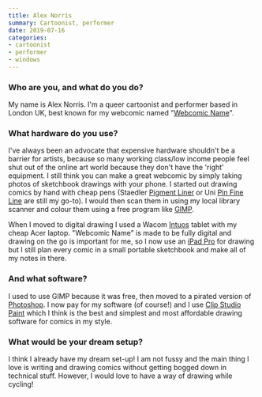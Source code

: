 ```yaml
---
title: Alex Norris
summary: Cartoonist, performer
date: 2019-07-16
categories:
- cartoonist
- performer
- windows
---
```


### Who are you, and what do you do?

My name is Alex Norris. I'm a queer cartoonist and performer based in London UK, best known for my webcomic named "[Webcomic Name](https://webcomicname.com/ "Alex's web comic.")".

### What hardware do you use?

I've always been an advocate that expensive hardware shouldn't be a barrier for artists, because so many working class/low income people feel shut out of the online art world because they don't have the 'right' equipment. I still think you can make a great webcomic by simply taking photos of sketchbook drawings with your phone. I started out drawing comics by hand with cheap pens (Staedler [Pigment Liner][pigment-liner-308] or Uni [Pin Fine Line][pin-fine-line] are still my go-to). I would then scan them in using my local library scanner and colour them using a free program like [GIMP][].

When I moved to digital drawing I used a Wacom [Intuos][] tablet with my cheap Acer laptop. "Webcomic Name" is made to be fully digital and drawing on the go is important for me, so I now use an [iPad Pro][ipad-pro] for drawing but I still plan every comic in a small portable sketchbook and make all of my notes in there.

### And what software?

I used to use GIMP because it was free, then moved to a pirated version of [Photoshop][]. I now pay for my software (of course!) and I use [Clip Studio Paint][clip-studio-paint-ios] which I think is the best and simplest and most affordable drawing software for comics in my style.

### What would be your dream setup?

I think I already have my dream set-up! I am not fussy and the main thing I love is writing and drawing comics without getting bogged down in technical stuff. However, I would love to have a way of drawing while cycling!

[clip-studio-paint-ios]: https://apps.apple.com/us/app/clip-studio-paint-for-manga/id1262985592 "A drawing app focused on manga."
[gimp]: https://www.gimp.org/ "An open-source image editor."
[intuos]: https://www.wacom.com/en-us/products/pen-tablets/wacom-intuos "A pen tablet."
[ipad-pro]: https://en.wikipedia.org/wiki/IPad_Pro "An iOS tablet."
[photoshop]: https://www.adobe.com/products/photoshop.html "A bitmap image editor."
[pigment-liner-308]: http://web.archive.org/web/20190203013853/https://www.staedtler.com/intl/en/products/fineliners/pigment-liner-308-fineliner-m308/ "A pen."
[pin-fine-line]: https://uniball.co.uk/all-products/brands/pin/ "A drawing pen."
